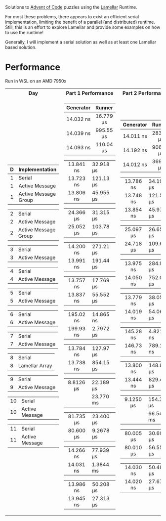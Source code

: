 Solutions to [Advent of Code](https://adventofcode.com) puzzles using the [Lamellar](https://crates.io/crates/lamellar) Runtime.

For most these problems, there appears to exist an efficient serial implementation, limiting the benefit of a parallel (and distributed) runtime.
Still, this is an effort to explore Lamellar and provide some examples on how to use the runtime!

Generally, I will implement a serial solution as well as at least one Lamellar based solution.

# Performance
Run in WSL on an AMD 7950x

<table>
<tr><th>Day</th><th>Part 1 Performance</th><th>Part 2 Performance</th></tr>
<tr><td>

|   D   | Implementation       | 
| :---: | -------------------- | 
|   1   | Serial               | 
|   1   | Active Message       | 
|   1   | Active Message Group | 

| | |
| :---: | ---------------------|
|   2   | Serial               | 
|   2   | Active Message       | 
|   2   | Active Message Group | 


| | |
| :---: | ---------------------|
|   3   | Serial               | 
|   3   | Active Message       | 

| | |
| :---: | ---------------------|
|   4   | Serial               | 
|   4   | Active Message       | 

| | |
| :---: | ---------------------|
|   5   | Serial               | 
|   5   | Active Message       | 

| | |
| :---: | ---------------------|
|   6   | Serial               | 
|   6   | Active Message       | 

| | |
| :---: | ---------------------|
|   7   | Serial               | 
|   7   | Active Message       | 

| | |
| :---: | ---------------------|
|   8   | Serial               |
|   8   | Lamellar Array       | 

| | |
| :---: | ---------------------|
|   9   | Serial               |
|   9   | Active Message       | 

| | |
| :---: | ---------------------|
|   10   | Serial               |
|   10   | Active Message       |

| | |
| :---: | ---------------------|
|   11   | Serial               |
|   11   | Active Message       |



</td><td>

| Generator |  Runner  |
| :-------: | :------: |
| 14.032 ns  | 16.779 µs |
| 14.039 ns  | 995.55 µs |
| 14.093 ns  | 110.04 µs |

| | |
| :---: | ---------------------|
| 13.841 ns | 32.918 µs |
| 13.723 ns  | 121.13 µs |
| 13.806 ns  | 45.955 µs |

| | |
| :---: | ---------------------|
| 24.366 µs | 31.315 µs |
| 25.052 µs  | 103.78 µs |

| | |
| :---: | ---------------------|
| 14.200 ns | 271.21 µs |
| 13.991 ns  | 191.44 µs |

| | |
| :---: | ---------------------|
| 13.757 ns |  17.769 µs |
| 13.837 ns  | 55.552 µs |

| | |
| :---: | ---------------------|
| 195.02 ns |  14.865 ns |
| 199.93 ns  | 2.7972 µs |

| | |
| :---: | ---------------------|
| 13.784 ns |  127.97 µs  |
| 13.738 ns  | 854.15 µs |

| | |
| :---: | ---------------------|
| 8.8126 µs |  22.189 µs|
|           |  23.770 ms|

| | |
| :---: | ---------------------|
| 81.735 µs |  23.400 µs|
| 80.600 µs |  9.2678 µs|

| | |
| :---: | ---------------------|
| 14.266 ns | 77.939 µs |
| 14.031 ns |  1.3844 ms|

| | |
| :---: | ---------------------|
| 13.986 ns | 50.208 µs |
| 13.945 ns |  27.313 µs|


</td><td>

| Generator |  Runner  |
| :-------: | :------: |
| 14.011 ns  | 283.80 µs |
| 14.192 ns  | 906.67 µs |
| 14.012 ns  | 369.71 µs |

| | |
| :---: | ---------------------|
| 13.786 ns  | 34.194 µs |
| 13.748 ns | 121.56 µs |
| 13.854 ns | 45.970 µs |

| | |
| :---: | ---------------------|
|  25.097 µs | 26.659 µs |
| 24.718 µs  | 109.68 µs |

| | |
| :---: | ---------------------|
|  13.975 ns | 284.94 µs |
| 14.050 ns  | 752.05 µs|

| | |
| :---: | ---------------------|
|  13.779 ns | 38.057 µs |
| 14.019 ns  | 54.063 µs |

| | |
| :---: | ---------------------|
|  145.28 ns | 4.8219 ns |
|  146.73 ns  | 789.15 ns |

| | |
| :---: | ---------------------|
|  13.800 ns | 148.86 µs |
|  13.444 ns  | 829.43 µs |

| | |
| :---: | ---------------------|
| 9.1250 µs | 154.30 µs |
|           |  66.549 ms |

| | |
| :---: | ---------------------|
| 80.005 µs | 30.690 µs |
| 80.010 µs |  56.556 µs |

| | |
| :---: | ---------------------|
| 14.030 ns | 50.487 µs |
| 14.020 ns |  27.679 µs|



</td></tr>
</table>
